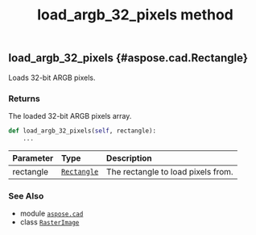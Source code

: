 ﻿---
title: load_argb_32_pixels method
second_title: Aspose.CAD for Python via .NET API References
description: 
type: docs
weight: 230
url: /python-net/aspose.cad/rasterimage/load_argb_32_pixels/
is_root: false
---

## load_argb_32_pixels {#aspose.cad.Rectangle}

Loads 32-bit ARGB pixels.


### Returns 


The loaded 32-bit ARGB pixels array.


```python
def load_argb_32_pixels(self, rectangle):
    ...
```


| Parameter | Type | Description |
| :- | :- | :- |
| rectangle | [`Rectangle`](/cad/python-net/aspose.cad/rectangle) | The rectangle to load pixels from. |



### See Also
* module [`aspose.cad`](../../)
* class [`RasterImage`](/cad/python-net/aspose.cad/rasterimage)
